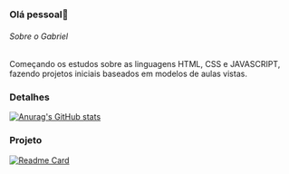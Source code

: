 ### Olá pessoal👋

###### Sobre o Gabriel
Começando os estudos sobre as linguagens HTML, CSS e JAVASCRIPT, fazendo projetos iniciais baseados em modelos de aulas vistas.

### Detalhes

[![Anurag's GitHub stats](https://github.readme-stats.vercel.app/api?username=madzord&show_icons=true&theme=dark)](https://github.com/anuraghazra/githuub-readme-stats)

### Projeto

[![Readme Card](https://github.readme-stats.vercel.app/api/pin/?username=madzord&repo=Tik-Tok-Project&theme=dark)](https://github.com/anuraghazra/github-readme-stats)
